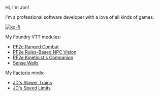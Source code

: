 Hi, I'm Jon!

I'm a professional software developer with a love of all kinds of games.

[![ko-fi](https://ko-fi.com/img/githubbutton_sm.svg)](https://ko-fi.com/jdcalvert)

My Foundry VTT modules:
* [PF2e Ranged Combat](https://github.com/JDCalvert/FVTT-PF2e-Ranged-Combat)
* [PF2e Rules-Based NPC Vision](https://github.com/JDCalvert/FVTT-PF2e-Rules-Based-NPC-Vision)
* [PF2e Kineticist's Companion](https://github.com/JDCalvert/pf2e-kineticists-companion)
* [Sense Walls](https://github.com/JDCalvert/FVTT-Sense-Walls)

My [Factorio](https://factorio.com/) mods:
 * [JD's Slower Trains](https://github.com/JDCalvert/factorio-slower-trains)
 * [JD's Speed Limits](https://github.com/JDCalvert/factorio-speed-limits)
